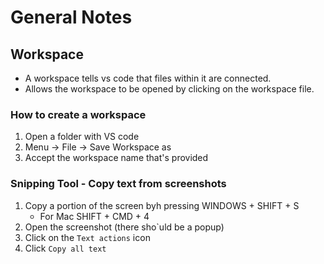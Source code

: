 # General Notes

## Workspace

- A workspace tells vs code that files within it are connected.
- Allows the workspace to be opened by clicking on the workspace file.

### How to create a workspace

1. Open a folder with VS code
2. Menu -> File -> Save Workspace as
3. Accept the workspace name that's provided

### Snipping Tool - Copy text from screenshots

1. Copy a portion of the screen byh pressing WINDOWS + SHIFT + S
    - For Mac SHIFT + CMD + 4
2. Open the screenshot (there sho`uld be a popup)
3. Click on the `Text actions` icon
4. Click `Copy all text`


